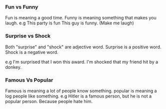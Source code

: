 ### Fun vs Funny
Fun is meaning a good time. Funny is meaning something that makes you laugh.
e.g
This party is fun
This guy is funny. (Make me laugh)

### Surprise vs Shock
Both "surprise" and "shock" are adjective word. Surprise is a positive word. Shock is a negative word.

e.g
I'm surprised that I won this award.
I'm shocked that my friend hit by a donkey.

### Famous Vs Popular
Famous is meaning a lot of people know something. popular is meaning a log people like something.
e.g
Hitler is a famous person, but he is not a popular person. Because people hate him.
